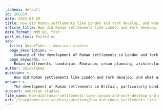 ```yaml
---
_schema: default
id: 166250
date: 2025-01-29
title: How did Roman settlements like London and York develop, and what architectural features were prominent?
article_title: How did Roman settlements like London and York develop, and what architectural features were prominent?
date_format: MMM DD, YYYY
post_on_text: Posted on
seo:
  title: QuickTakes | American studies
  page_description: >-
    Summary of the development of Roman settlements in London and York, focusing on urban planning, architectural features, and the influence of Roman culture on ancient Britain.
  page_keywords: >-
    Roman settlements, Londinium, Eboracum, urban planning, architecture, public buildings, infrastructure, Roman engineering, ancient Britain, Roman culture, town development, historical cities
author: QuickTakes
question: >-
    How did Roman settlements like London and York develop, and what architectural features were prominent?
answer: >-
    The development of Roman settlements in Britain, particularly Londinium (London) and Eboracum (York), was a significant aspect of the Roman conquest and colonization that began in 43 AD under Emperor Claudius. These settlements were strategically established as administrative, military, and commercial hubs, reflecting the Roman approach to urban planning and architecture.\n\n### Development of Roman Settlements\n\n1. **Urban Planning**: Roman settlements were characterized by systematic urban planning, often following a grid layout that facilitated efficient movement and organization. This design included wide streets intersecting at right angles, which was a departure from the more organic layouts of pre-Roman settlements.\n\n2. **Key Settlements**:\n   - **Londinium (London)**: Initially a trading post, Londinium grew rapidly due to its strategic location along the River Thames. It became a major administrative center and was equipped with essential public buildings.\n   - **Eboracum (York)**: Established as a military base, York served as a vital administrative center in the north of Britain. Its location allowed for effective control over the surrounding territories.\n\n### Architectural Features\n\nThe architectural features of these Roman settlements were notable for their innovation and functionality:\n\n1. **Public Buildings**: Roman towns included essential public structures such as:\n   - **Forums**: Central public spaces for commerce and civic activities.\n   - **Baths**: Public baths were a hallmark of Roman culture, serving both social and hygienic purposes.\n   - **Temples**: Religious structures that reflected the syncretism of Roman and local beliefs.\n\n2. **Amphitheaters**: These were built for public spectacles, including gladiatorial games and theatrical performances, showcasing Roman entertainment culture.\n\n3. **Infrastructure**: The Romans introduced advanced infrastructure, including:\n   - **Roads**: Well-constructed roads facilitated trade and military movement, connecting settlements across Britain.\n   - **Walls and Fortifications**: Many settlements, including York, were fortified with walls, which served both defensive and administrative purposes.\n\n4. **Residential Architecture**: The transition from round wooden houses typical of native Britons to stone townhouses and villas marked a significant cultural shift. Roman villas often featured intricate mosaics, underfloor heating (hypocaust), and elaborate gardens, reflecting the wealth and status of their inhabitants.\n\n5. **Construction Techniques**: The use of concrete, arches, and vaults in construction exemplified Roman engineering prowess. These techniques not only enhanced the durability of buildings but also influenced local building practices in subsequent centuries.\n\n### Conclusion\n\nThe Roman settlements of Londinium and Eboracum exemplified the Roman approach to urbanization, characterized by systematic planning, architectural innovation, and the establishment of infrastructure that facilitated trade and governance. The architectural features of these towns not only served practical purposes but also symbolized Roman authority and cultural influence in Britain, laying the groundwork for the development of later British towns.
subject: American studies
file_name: how-did-roman-settlements-like-london-and-york-develop-and-what-architectural-features-were-prominent.md
url: /learn/american-studies/questions/how-did-roman-settlements-like-london-and-york-develop-and-what-architectural-features-were-prominent
---
```


&nbsp;